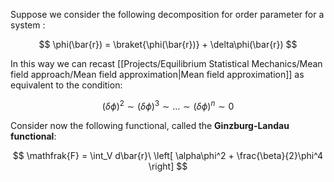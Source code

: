 Suppose we consider the following decomposition for order parameter for a system :

$$ \phi(\bar{r}) = \braket{\phi(\bar{r})} + \delta\phi(\bar{r}) $$

In this way we can recast [[Projects/Equilibrium Statistical Mechanics/Mean field approach/Mean field approximation|Mean field approximation]] as equivalent to the condition:

$$
(\delta\phi)^2 \sim (\delta\phi)^3 \sim \dots \sim (\delta\phi)^n \sim 0
$$

Consider now the following functional, called the **Ginzburg-Landau functional**:

$$ \mathfrak{F} = \int_V d\bar{r}\ \left[ \alpha\phi^2 + \frac{\beta}{2}\phi^4 \right] $$

